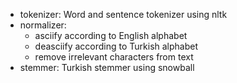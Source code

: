 - tokenizer: Word and sentence tokenizer using nltk
- normalizer: 
  - asciify according to English alphabet 
  - deasciify according to Turkish alphabet
  - remove irrelevant characters from text
- stemmer: Turkish stemmer using snowball
